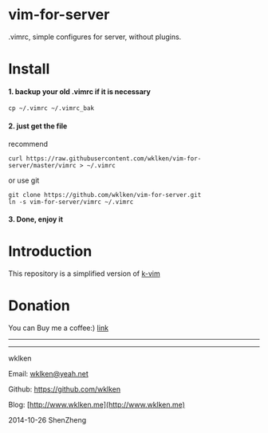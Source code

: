 vim-for-server
==============

.vimrc, simple configures for server, without plugins.

# Install

#### 1. backup your old .vimrc if it is necessary

```
cp ~/.vimrc ~/.vimrc_bak
```

#### 2. just get the file

recommend
```
curl https://raw.githubusercontent.com/wklken/vim-for-server/master/vimrc > ~/.vimrc
```
or  use git

```
git clone https://github.com/wklken/vim-for-server.git
ln -s vim-for-server/vimrc ~/.vimrc
```

#### 3. Done, enjoy it

# Introduction

This repository is a simplified version of [k-vim](https://github.com/wklken/k-vim)


# Donation

You can Buy me a coffee:)  [link](http://www.wklken.me/pages/donation.html)


------------------------
------------------------

wklken

Email: wklken@yeah.net

Github: https://github.com/wklken

Blog: [http://www.wklken.me](http://www.wklken.me)

2014-10-26 ShenZheng
